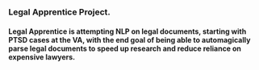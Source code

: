### Legal Apprentice Project.

#### Legal Apprentice is attempting NLP on legal documents, starting with PTSD cases at the VA, with the end goal of being able to automagically parse legal documents to speed up research and reduce reliance on expensive lawyers.
